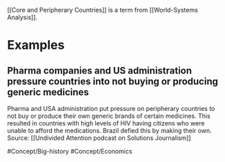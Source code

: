 [[Core and Peripherary Countries]] is a term from [[World-Systems Analysis]].

# Examples

## Pharma companies and US administration pressure countries into not buying or producing generic medicines 
Pharma and USA administration put pressure on peripherary countries to not buy or produce their own generic brands of certain medicines. This resulted in countries with high levels of HIV having citizens who were unable to afford the medications. Brazil defied this by making their own.
Source: [[Undivided Attention podcast on Solutions Journalism]]




#Concept/Big-history #Concept/Economics